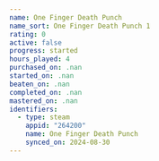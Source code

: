 ```yaml
---
name: One Finger Death Punch
name_sort: One Finger Death Punch 1
rating: 0
active: false
progress: started
hours_played: 4
purchased_on: .nan
started_on: .nan
beaten_on: .nan
completed_on: .nan
mastered_on: .nan
identifiers:
  - type: steam
    appid: "264200"
    name: One Finger Death Punch
    synced_on: 2024-08-30
---
```

